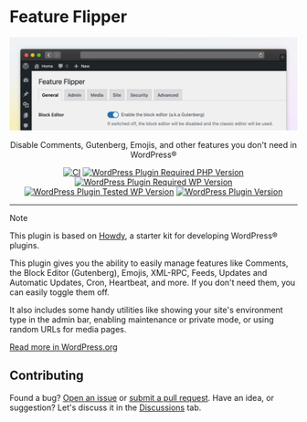 # Feature Flipper

![Banner](.wporg/banner-1544x500.png)

<div align="center">
	
  Disable Comments, Gutenberg, Emojis, and other features you don't need in WordPress®

  [![CI](https://github.com/syntatis/wp-feature-flipper/actions/workflows/ci.yml/badge.svg)](https://github.com/syntatis/wp-feature-flipper/actions/workflows/ci.yml)
  [![WordPress Plugin Required PHP Version](https://img.shields.io/wordpress/plugin/required-php/syntatis-feature-flipper?label=php&color=7a86b8)](https://wordpress.org/plugins/syntatis-feature-flipper/)
  [![WordPress Plugin Required WP Version](https://img.shields.io/wordpress/plugin/wp-version/syntatis-feature-flipper?logo=wordpress&label=min&color=4f94d4)](https://wordpress.org/plugins/syntatis-feature-flipper/)
  [![WordPress Plugin Tested WP Version](https://img.shields.io/wordpress/plugin/tested/syntatis-feature-flipper?logo=wordpress&label=up-to&color=4f94d4)](https://wordpress.org/plugins/syntatis-feature-flipper/)
  [![WordPress Plugin Version](https://img.shields.io/wordpress/plugin/v/syntatis-feature-flipper?logo=wordpress&logoColor=fff&label=playground&labelColor=3858e9&color=3858e9)](https://playground.wordpress.net/?blueprint-url=https://raw.githubusercontent.com/syntatis/wp-feature-flipper/main/.wporg/blueprints/blueprint.json)

</div>

---

> [!NOTE]
> This plugin is based on [Howdy](https://github.com/syntatis/howdy), a starter kit for developing WordPress® plugins.

This plugin gives you the ability to easily manage features like Comments, the Block Editor (Gutenberg), Emojis, XML-RPC, Feeds, Updates and Automatic Updates, Cron, Heartbeat, and more. If you don't need them, you can easily toggle them off.

It also includes some handy utilities like showing your site's environment type in the admin bar, enabling maintenance or private mode, or using random URLs for media pages.

[Read more in WordPress.org](https://wordpress.org/plugins/syntatis-feature-flipper/)

## Contributing

Found a bug? [Open an issue](https://github.com/syntatis/wp-feature-flipper/issues/new) or [submit a pull request](https://github.com/syntatis/wp-feature-flipper/compare). Have an idea, or suggestion? Let's discuss it in the [Discussions](https://github.com/syntatis/wp-feature-flipper/discussions) tab.
